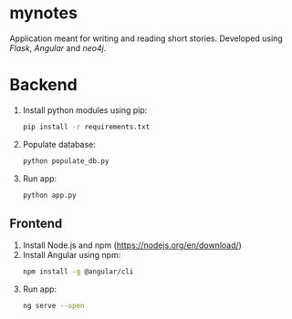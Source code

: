 # mynotes
Application meant for writing and reading short stories. Developed using *Flask*, *Angular* and *neo4j*.

# Backend
1. Install python modules using pip:
	```bash
	pip install -r requirements.txt
	```

2. Populate database:
	```bash
	python populate_db.py
	```
3. Run app: 
	```bash
	python app.py
	```
  
 ## Frontend
1. Install Node.js and npm (https://nodejs.org/en/download/)
2. Install Angular using npm:
	```bash
	npm install -g @angular/cli
	```
3. Run app:
	```bash
	ng serve --open
	```

